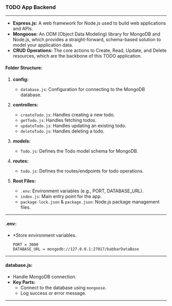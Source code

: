 ### TODO App Backend 

---

- **Express.js:** A web framework for Node.js used to build web applications and APIs.
- **Mongoose:** An ODM (Object Data Modeling) library for MongoDB and Node.js, which provides a straight-forward, schema-based solution to model your application data.
- **CRUD Operations:** The core actions to Create, Read, Update, and Delete resources, which are the backbone of this TODO application.

#### **Folder Structure:**

1. **config:**
   - `database.js`: Configuration for connecting to the MongoDB database.

2. **controllers:**
   - `createTodo.js`: Handles creating a new todo.
   - `getTodo.js`: Handles fetching todos.
   - `updateTodo.js`: Handles updating an existing todo.
   - `deleteTodo.js`: Handles deleting a todo.

3. **models:**
   - `Todo.js`: Defines the Todo model schema for MongoDB.

4. **routes:**
   - `todo.js`: Defines the routes/endpoints for todo operations.

5. **Root Files:**
   - `.env`: Environment variables (e.g., PORT, DATABASE_URL).
   - `index.js`: Main entry point for the app.
   - `package-lock.json` & `package.json`: Node.js package management files.

---


#### **.env:**

- *Store environment variables.
  ```
  PORT = 3000
  DATABASE_URL = mongodb://127.0.0.1:27017/babbarDataBase
  ```

---

#### **database.js:**

- Handle MongoDB connection.
- **Key Parts:**
  - Connect to the database using `mongoose`.
  - Log success or error message.

---

